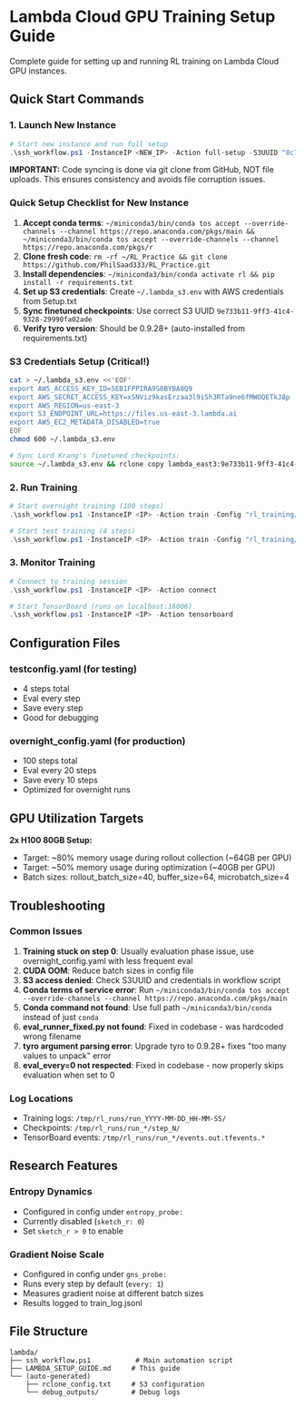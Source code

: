 # Lambda Cloud GPU Training Setup Guide

Complete guide for setting up and running RL training on Lambda Cloud GPU instances.

## Quick Start Commands

### 1. Launch New Instance
```powershell
# Start new instance and run full setup
.\ssh_workflow.ps1 -InstanceIP <NEW_IP> -Action full-setup -S3UUID "8c7f7fd3-ba01-40d8-b3dd-92090e4b3b0a"
```

**IMPORTANT:** Code syncing is done via git clone from GitHub, NOT file uploads. This ensures consistency and avoids file corruption issues.

### Quick Setup Checklist for New Instance
1. **Accept conda terms**: `~/miniconda3/bin/conda tos accept --override-channels --channel https://repo.anaconda.com/pkgs/main && ~/miniconda3/bin/conda tos accept --override-channels --channel https://repo.anaconda.com/pkgs/r`
2. **Clone fresh code**: `rm -rf ~/RL_Practice && git clone https://github.com/PhilSaad333/RL_Practice.git`
3. **Install dependencies**: `~/miniconda3/bin/conda activate rl && pip install -r requirements.txt`
4. **Set up S3 credentials**: Create `~/.lambda_s3.env` with AWS credentials from Setup.txt
5. **Sync finetuned checkpoints**: Use correct S3 UUID `9e733b11-9ff3-41c4-9328-29990fa02ade`
6. **Verify tyro version**: Should be 0.9.28+ (auto-installed from requirements.txt)

### S3 Credentials Setup (Critical!)
```bash
cat > ~/.lambda_s3.env <<'EOF'
export AWS_ACCESS_KEY_ID=5EB1FPPIRA9S0BYBA8Q9
export AWS_SECRET_ACCESS_KEY=xSNViz9kasErzaa3l9iSh3RTa9ne6fMWOQETkJ8p
export AWS_REGION=us-east-3
export S3_ENDPOINT_URL=https://files.us-east-3.lambda.ai
export AWS_EC2_METADATA_DISABLED=true
EOF
chmod 600 ~/.lambda_s3.env

# Sync Lord Krang's finetuned checkpoints:
source ~/.lambda_s3.env && rclone copy lambda_east3:9e733b11-9ff3-41c4-9328-29990fa02ade/checkpoints/qwen2_5_15_finetuned/qwen2_5_15_gsm8k_lora/checkpoint-156 /tmp/checkpoints --ignore-checksum --size-only --transfers=4 --checkers=4 --progress
```

### 2. Run Training
```powershell
# Start overnight training (100 steps)
.\ssh_workflow.ps1 -InstanceIP <IP> -Action train -Config "rl_training/cfg/overnight_config.yaml"

# Start test training (4 steps)  
.\ssh_workflow.ps1 -InstanceIP <IP> -Action train -Config "rl_training/cfg/testconfig.yaml"
```

### 3. Monitor Training
```powershell
# Connect to training session
.\ssh_workflow.ps1 -InstanceIP <IP> -Action connect

# Start TensorBoard (runs on localhost:16006)
.\ssh_workflow.ps1 -InstanceIP <IP> -Action tensorboard
```

## Configuration Files

### testconfig.yaml (for testing)
- 4 steps total
- Eval every step
- Save every step  
- Good for debugging

### overnight_config.yaml (for production)
- 100 steps total
- Eval every 20 steps
- Save every 10 steps
- Optimized for overnight runs

## GPU Utilization Targets

**2x H100 80GB Setup:**
- Target: ~80% memory usage during rollout collection (~64GB per GPU)
- Target: ~50% memory usage during optimization (~40GB per GPU)
- Batch sizes: rollout_batch_size=40, buffer_size=64, microbatch_size=4

## Troubleshooting

### Common Issues
1. **Training stuck on step 0**: Usually evaluation phase issue, use overnight_config.yaml with less frequent eval
2. **CUDA OOM**: Reduce batch sizes in config file
3. **S3 access denied**: Check S3UUID and credentials in workflow script
4. **Conda terms of service error**: Run `~/miniconda3/bin/conda tos accept --override-channels --channel https://repo.anaconda.com/pkgs/main`
5. **Conda command not found**: Use full path `~/miniconda3/bin/conda` instead of just `conda`
6. **eval_runner_fixed.py not found**: Fixed in codebase - was hardcoded wrong filename
7. **tyro argument parsing error**: Upgrade tyro to 0.9.28+ fixes "too many values to unpack" error
8. **eval_every=0 not respected**: Fixed in codebase - now properly skips evaluation when set to 0

### Log Locations
- Training logs: `/tmp/rl_runs/run_YYYY-MM-DD_HH-MM-SS/`
- Checkpoints: `/tmp/rl_runs/run_*/step_N/` 
- TensorBoard events: `/tmp/rl_runs/run_*/events.out.tfevents.*`

## Research Features

### Entropy Dynamics
- Configured in config under `entropy_probe:`
- Currently disabled (`sketch_r: 0`)
- Set `sketch_r > 0` to enable

### Gradient Noise Scale  
- Configured in config under `gns_probe:`
- Runs every step by default (`every: 1`)
- Measures gradient noise at different batch sizes
- Results logged to train_log.jsonl

## File Structure
```
lambda/
├── ssh_workflow.ps1           # Main automation script
├── LAMBDA_SETUP_GUIDE.md     # This guide
└── (auto-generated)
    ├── rclone_config.txt     # S3 configuration
    └── debug_outputs/        # Debug logs
```